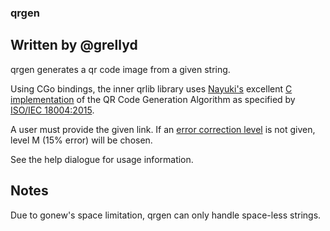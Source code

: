 ### qrgen
## Written by @grellyd

qrgen generates a qr code image from a given string. 

Using CGo bindings, the inner qrlib library uses [Nayuki's](https://github.com/nayuki) excellent [C implementation](https://github.com/nayuki/QR-Code-generator/tree/master/c) of the QR Code Generation Algorithm as specified by [ISO/IEC 18004:2015](https://www.iso.org/standard/62021.html).

A user must provide the given link. If an [error correction level](https://www.qrcode.com/en/about/error_correction.html) is not given, level M (15% error) will be chosen.

See the help dialogue for usage information.

## Notes

Due to gonew's space limitation, qrgen can only handle space-less strings.
